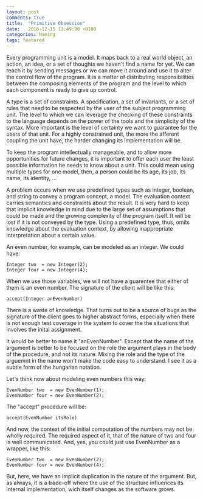 ```yaml
---
layout: post
comments: true
title:  "Primitive Obsession"
date:   2016-12-15 11:49:00 +0100
categories: Naming
tags: featured
---
```


Every programming unit is a model.
It maps back to a real world object, an action, an idea,
or a set of thoughts we haven't find a name for yet.
We can reach it by sending messages
or we can move it around and use it to alter the control flow of the program.
It is a matter of distributing responsibilities between the composing elements of the program
and the level to which each component is ready to give up control.

A type is a set of constraints.
A specification, a set of invariants, or a set of rules that need to be respected 
by the user of the subject programming unit.
The level to which we can leverage the checking of these constraints to the language
depends on the power of the tools and the simplicity of the syntax.
More important is the level of certainty we want to guarantee for the users of that unit.
For a highly constrained unit, the more the afferent coupling the unit have,
the harder changing its implementation will be.

To keep the program intellectually manageable,
and to allow more opportunities for future changes,
it is important to offer each user the least possible information he needs 
to know about a unit.
This could mean using multiple types for one model,
then, a person could be its age, its job, its name, its identity, ...

A problem occurs when we use predefined types such as integer, boolean, and string
to convey a program concept, a model.
The evaluation context carries semantics and constraints about the result.
It is very hard to keep that implicit knowledge in mind
due to the large set of assumptions that could be made
and the growing complexity of the program itself.
It will be lost if it is not conveyed by the type.
Using a predefined type, thus, omits knowledge about the evaluation context,
by allowing inappropriate interpretation about a certain value.

An even number, for example, can be modeled as an integer. We could have:

```
Integer two  = new Integer(2);
Integer four = new Integer(4);
```

When we use those variables, we will not have a guarentee
that either of them is an even number.
The signature of the client will be like this:

```
accept(Integer anEvenNumber)
```

There is a waste of knowledge.
That turns out to be a source of bugs as the signature of the client
goes to higher abstract forms, especially when there is not enough test
coverage in the system to cover the the situations that involves the inital assignment.

It would be better to name it "anEvenNumber".
Except  that the name of the argument is better to be focused on the role the argument
plays in the body of the procedure, and not its nature.
Mixing the role and the type of the arguemnt in the name won't
make the code easy to understand.
I see it as a subtle form of the hungarian notation.

Let's think now about modeling even numbers this way:

```
EvenNumber two  = new EvenNumber(1);
EvenNumber four = new EvenNumber(2);
```

The "accept" procedure will be:

```
accept(EvenNumber itsRole)
```

And now, the context of the initial computation of the numbers may not be wholly required.
The required aspect of it, that of the nature of two and four is well communicated.
And, yes, you could just use EvenNumber as a wrapper, like this:

```
EvenNumber two  = new EvenNumber(2);
EvenNumber four = new EvenNumber(4);
```

But, here, we have an implicit duplication in the nature of the argument.
But, as always, it is a trade-off where the use of the structure influences its internal
implementation, wich itself changes as the software grows.
